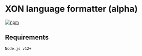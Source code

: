 # XON language formatter (alpha)

[![npm](https://img.shields.io/npm/v/@xon/formatter)](https://www.npmjs.com/package/@xon/formatter)

## Requirements

`Node.js v12+`
